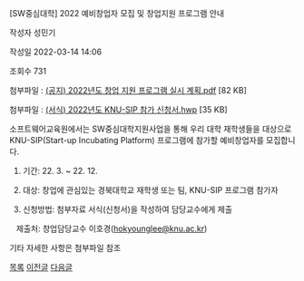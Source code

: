 



[SW중심대학] 2022 예비창업자 모집 및 창업지원 프로그램 안내





작성자
성민기


작성일
2022-03-14 14:06


조회수
731


첨부파일 : [(공지) 2022년도 창업 지원 프로그램 실시 계획.pdf](https://computer.knu.ac.kr/pack/bbs/down.php?f_name=Q0dUVllEWFdfVXROdhYVblNAQw==&o_name=(공지)2022년도창업지원프로그램실시계획.pdf&tbl=Site_BBS_25) [82 KB]  

첨부파일 : [(서식) 2022년도 KNU-SIP 참가 신청서.hwp](https://computer.knu.ac.kr/pack/bbs/down.php?f_name=QEdUVllEWFdfVXROdhYVbktTVQ==&o_name=(서식)2022년도KNU-SIP참가신청서.hwp&tbl=Site_BBS_25) [35 KB]


﻿﻿소프트웨어교육원에서는 SW중심대학지원사업을 통해 우리 대학 재학생들을 대상으로 KNU-SIP(Start-up Incubating Platform) 프로그램에 참가할 예비창업자를 모집합니다.

  


1. 기간: 22. 3. ~ 22. 12.

2. 대상: 창업에 관심있는 경북대학교 재학생 또는 팀, KNU-SIP 프로그램 참가자

3. 신청방법: 첨부자료 서식(신청서)을 작성하여 담당교수에게 제출

   제출처: 창업담당교수 이호경(hokyounglee@knu.ac.kr)

  


기타 자세한 사항은 첨부파일 참조







[목록](https://computer.knu.ac.kr/06_sub/02_sub.html?key=&keyfield=&category=&page=1&bbs_code=Site_BBS_25)
[이전글](https://computer.knu.ac.kr/06_sub/02_sub.html?bbs_cmd=view&page=1&key=&keyfield=&category=&no=3721&bbs_code=Site_BBS_25)
[다음글](https://computer.knu.ac.kr/06_sub/02_sub.html?bbs_cmd=view&page=1&key=&keyfield=&category=&no=3723&bbs_code=Site_BBS_25)




